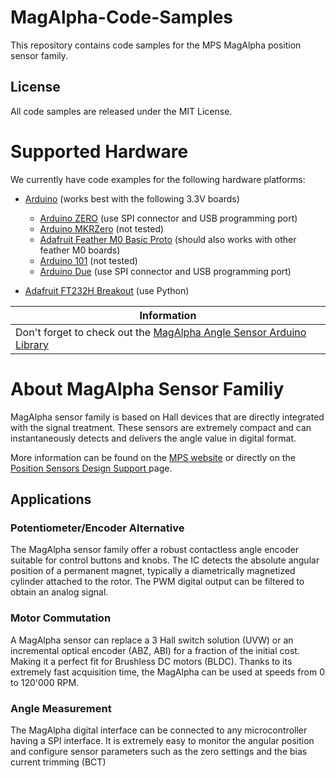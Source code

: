 # MagAlpha-Code-Samples
This repository contains code samples for the MPS MagAlpha position sensor family.

## License
All code samples are released under the MIT License.

# Supported Hardware
We currently have code examples for the following hardware platforms:
* [Arduino](https://www.arduino.cc/) (works best with the following 3.3V boards)
    * [Arduino ZERO](https://www.arduino.cc/en/Main/ArduinoBoardZero) (use SPI connector and USB programming port)
    * [Arduino MKRZero](https://www.arduino.cc/en/Main/ArduinoBoardMKRZero) (not tested)
    * [Adafruit Feather M0 Basic Proto](https://www.adafruit.com/products/2772) (should also works with other feather M0 boards)
    * [Arduino 101](https://www.arduino.cc/en/Main/ArduinoBoard101) (not tested)
    * [Arduino Due](https://www.arduino.cc/en/Main/ArduinoBoardDue) (use SPI connector and USB programming port)

* [Adafruit FT232H Breakout](https://www.adafruit.com/products/2264) (use Python)

| Information |
| ------- |
| Don't forget to check out the [MagAlpha Angle Sensor Arduino Library](https://github.com/monolithicpower/MagAlpha-Arduino-Library)|

# About MagAlpha Sensor Familiy
MagAlpha sensor family is based on Hall devices that are directly integrated with the signal treatment. These sensors are extremely compact and can instantaneously detects and delivers the angle value in digital format.

More information can be found on the [MPS website](https://www.monolithicpower.com/Products/Position-Sensors/Products-Overview) or directly on the [Position Sensors Design Support ](https://www.monolithicpower.com/Design-Support/Position-Sensors-Design-Support) page.
## Applications
### Potentiometer/Encoder Alternative
The MagAlpha sensor family offer a robust contactless angle encoder suitable for control buttons and knobs. The IC detects the absolute angular position of a permanent magnet, typically a diametrically magnetized cylinder attached to the rotor. The PWM digital output can be filtered to obtain an analog signal.

### Motor Commutation
A MagAlpha sensor can replace a 3 Hall switch solution (UVW) or an incremental optical encoder (ABZ, ABI) for a fraction of the initial cost. Making it a perfect fit for Brushless DC motors (BLDC). Thanks to its extremely fast acquisition time, the MagAlpha can be used at speeds from 0 to 120'000 RPM.

### Angle Measurement
The MagAlpha digital interface can be connected to any microcontroller having a SPI interface. It is extremely easy to monitor the angular position and configure sensor parameters such as the zero settings and the bias current trimming (BCT)
